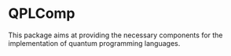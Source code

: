 # QPLComp

This package aims at providing the necessary components for the implementation of quantum programming languages.